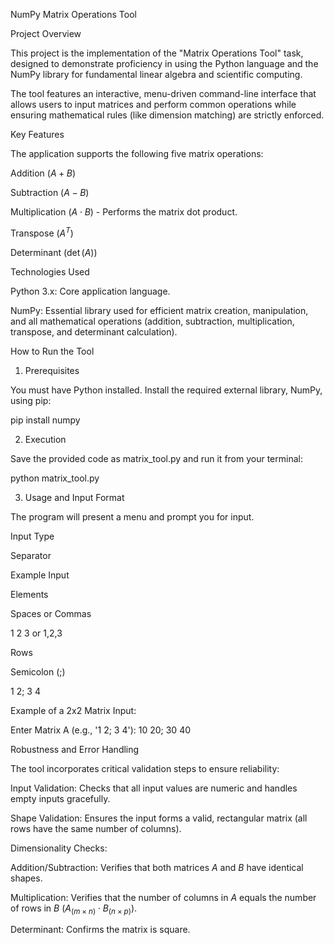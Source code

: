 NumPy Matrix Operations Tool

Project Overview

This project is the implementation of the "Matrix Operations Tool" task, designed to demonstrate proficiency in using the Python language and the NumPy library for fundamental linear algebra and scientific computing.

The tool features an interactive, menu-driven command-line interface that allows users to input matrices and perform common operations while ensuring mathematical rules (like dimension matching) are strictly enforced.

Key Features

The application supports the following five matrix operations:

Addition ($A + B$)

Subtraction ($A - B$)

Multiplication ($A \cdot B$) - Performs the matrix dot product.

Transpose ($A^T$)

Determinant ($\det(A)$)

Technologies Used

Python 3.x: Core application language.

NumPy: Essential library used for efficient matrix creation, manipulation, and all mathematical operations (addition, subtraction, multiplication, transpose, and determinant calculation).

How to Run the Tool

1. Prerequisites

You must have Python installed. Install the required external library, NumPy, using pip:

pip install numpy


2. Execution

Save the provided code as matrix_tool.py and run it from your terminal:

python matrix_tool.py


3. Usage and Input Format

The program will present a menu and prompt you for input.

Input Type

Separator

Example Input

Elements

Spaces or Commas

1 2 3 or 1,2,3

Rows

Semicolon (;)

1 2; 3 4

Example of a 2x2 Matrix Input:

Enter Matrix A (e.g., '1 2; 3 4'): 10 20; 30 40


Robustness and Error Handling

The tool incorporates critical validation steps to ensure reliability:

Input Validation: Checks that all input values are numeric and handles empty inputs gracefully.

Shape Validation: Ensures the input forms a valid, rectangular matrix (all rows have the same number of columns).

Dimensionality Checks:

Addition/Subtraction: Verifies that both matrices $A$ and $B$ have identical shapes.

Multiplication: Verifies that the number of columns in $A$ equals the number of rows in $B$ ($A_{(m \times n)} \cdot B_{(n \times p)}$).

Determinant: Confirms the matrix is square.
